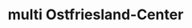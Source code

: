 ---
title: "multi Ostfriesland-Center"
url: /leer-ostfriesland/multi-ostfriesland-center/
shop: Einkaufszentrum
---